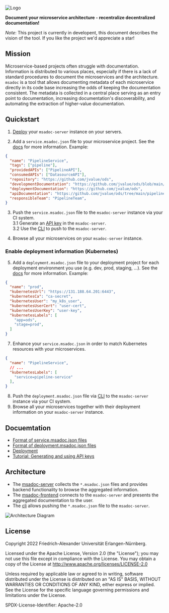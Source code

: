 ![Logo](./docs/logo.png)

**Document your microservice architecture - recentralize decentralized documentation!**

_Note_: This project is currently in developent, this document describes the vision of the tool. If you like the project we'd appreciate a star!

## Mission

Microservice-based projects often struggle with documentation. Information is distributed to various places, especially if there is a lack of standard procedures to document the microservices and the architecture. `msadoc` is a tool that allows documenting metadata of each microservice directly in its code base increasing the odds of keeping the documentation consistent. The metadata is collected in a central place serving as an entry point to documentation, increasing documentation's discoverability, and automating the extraction of higher-value documentation.


<!-- TODO: 2 nice screenshots of UI. -->

## Quickstart

1. [Deploy](./docs/deployment.md) your `msadoc-server` instance on your servers.

2. Add a `service.msadoc.json` file to your microservice project. See the [docs](./docs/service-doc.msadoc.md) for more information.
Example:
```json
{
  "name": "PipelineService",
  "tags": ["pipeline"],
  "providedAPIs": ["PipelineAPI"],
  "consumedAPIs": ["DatasourceAPI"],
  "repository": "https://github.com/jvalue/ods",
  "developmentDocumentation": "https://github.com/jvalue/ods/blob/main/pipeline/README.md",
  "deploymentDocumentation": "https://github.com/jvalue/ods",
  "apiDocumentation": "https://github.com/jvalue/ods/tree/main/pipeline#api",
  "responsibleTeam": "PipelineTeam",
}
```

3. Push the `service.msadoc.json` file to the `msadoc-server` instance via your CI system.  
  3.1 Generate an [API key](./docs/api-keys.md) in the `msadoc-server`.  
  3.2 Use the [CLI](./cli/README.md) to push to the `msadoc-server`.

4. Browse all your microservices on your `msadoc-server` instance.


### Enable deployment information (Kubernetes)

5. Add a `deployment.msadoc.json` file to your deployment project for each deployment environment you use (e.g. dev, prod, staging, ...). See the [docs](./docs/deployment-doc.msadoc.md) for more information.
Example:
```json
{
  "name": "prod",
  "kubernetesUrl": "https://131.188.64.201:6443",
  "kubernetesCa": "ca-secret",
  "kubernetesUser": "my_k8s_user",
  "kubernetesUserCert": "user-cert",
  "kubernetesUserKey": "user-key",
  "kubernetesLabels": [
    "app=ods",
    "stage=prod",
  ]
}
```
7. Enhance your `service.msadoc.json` in order to match Kubernetes resources with your microservices.
```json
{
  "name": "PipelineService",
  // ...
  "kubernetesLabels": [
    "service=pipeline-service"
  ],
}
```

8. Push the `deployment.msadoc.json` file via [CLI](./cli/README.md) to the `msadoc-server` instance via your CI system.  
9. Browse all your microservices together with their deployment information on your `msadoc-server` instance.


## Docuemtation
* [Format of service.msadoc.json files](./docs/service-doc.msadoc.md)
* [Format of deployment.msadoc.json files](./docs/deployment-doc.msadoc.md)
* [Deployment](./docs/deployment.md)
* [Tutorial: Generating and using API keys](./docs/api-keys.md)


## Architecture

* The [msadoc-server](./server/README.md) collects the `*.msadoc.json` files and provides backend functionality to browse the aggregated information.
* The [msadoc-frontend](./ui/README.md) connects to the `msadoc-server` and presents the aggregated documentation to the user. 
* The [cli](./cli/README.md) allows pushing the `*.msadoc.json` file to the `msadoc-server`.

![Architecture Diagram](./docs/architecture.png)

## License

Copyright 2022 Friedrich-Alexander Universität Erlangen-Nürnberg.

Licensed under the Apache License, Version 2.0 (the "License");
you may not use this file except in compliance with the License.
You may obtain a copy of the License at http://www.apache.org/licenses/LICENSE-2.0

Unless required by applicable law or agreed to in writing, software
distributed under the License is distributed on an "AS IS" BASIS,
WITHOUT WARRANTIES OR CONDITIONS OF ANY KIND, either express or implied.
See the License for the specific language governing permissions and
limitations under the License.

SPDX-License-Identifier: Apache-2.0

